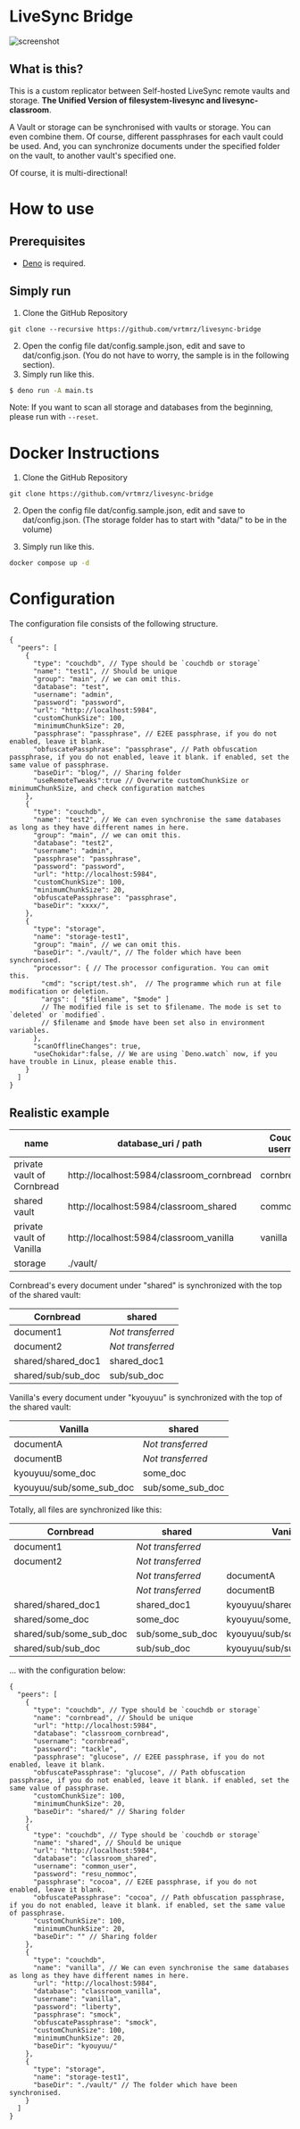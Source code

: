 # LiveSync Bridge

![screenshot](https://github.com/vrtmrz/livesync-bridge/assets/45774780/457f8909-14e4-4d86-bcf9-24fad7d3342a)

## What is this?

This is a custom replicator between Self-hosted LiveSync remote vaults and
storage. **The Unified Version of filesystem-livesync and livesync-classroom**.

A Vault or storage can be synchronised with vaults or storage. You can even combine them. Of course, different passphrases for each vault could be used.
And, you can synchronize documents under the specified folder on the vault, to another vault's specified one.

Of course, it is multi-directional!

# How to use

## Prerequisites

- [Deno](https://deno.com/) is required.

## Simply run

1. Clone the GitHub Repository

```git
git clone --recursive https://github.com/vrtmrz/livesync-bridge
```

2. Open the config file dat/config.sample.json, edit and save to
   dat/config.json. (You do not have to worry, the sample is in the following
   section).
3. Simply run like this.

```bash
$ deno run -A main.ts
```

Note: If you want to scan all storage and databases from the beginning, please run with `--reset`.

# Docker Instructions

1. Clone the GitHub Repository

```git
git clone https://github.com/vrtmrz/livesync-bridge
```

2. Open the config file dat/config.sample.json, edit and save to
   dat/config.json. (The storage folder has to start with "data/" to be in the volume)

3. Simply run like this.
```bash
docker compose up -d
```


# Configuration

The configuration file consists of the following structure.

```jsonc
{
  "peers": [
    {
      "type": "couchdb", // Type should be `couchdb or storage`
      "name": "test1", // Should be unique
      "group": "main", // we can omit this.
      "database": "test",
      "username": "admin",
      "password": "password",
      "url": "http://localhost:5984",
      "customChunkSize": 100,
      "minimumChunkSize": 20,
      "passphrase": "passphrase", // E2EE passphrase, if you do not enabled, leave it blank.
      "obfuscatePassphrase": "passphrase", // Path obfuscation passphrase, if you do not enabled, leave it blank. if enabled, set the same value of passphrase.
      "baseDir": "blog/", // Sharing folder
      "useRemoteTweaks":true // Overwrite customChunkSize or minimumChunkSize, and check configuration matches
    },
    {
      "type": "couchdb",
      "name": "test2", // We can even synchronise the same databases as long as they have different names in here.
      "group": "main", // we can omit this.
      "database": "test2",
      "username": "admin",
      "passphrase": "passphrase",
      "password": "password",
      "url": "http://localhost:5984",
      "customChunkSize": 100,
      "minimumChunkSize": 20,
      "obfuscatePassphrase": "passphrase",
      "baseDir": "xxxx/",
    },
    {
      "type": "storage",
      "name": "storage-test1",
      "group": "main", // we can omit this.
      "baseDir": "./vault/", // The folder which have been synchronised.
      "processor": { // The processor configuration. You can omit this.
        "cmd": "script/test.sh",  // The programme which run at file modification or deletion.
        "args": [ "$filename", "$mode" ] 
        // The modified file is set to $filename. The mode is set to `deleted` or `modified`. 
        // $filename and $mode have been set also in environment variables.
      },
      "scanOfflineChanges": true,
      "useChokidar":false, // We are using `Deno.watch` now, if you have trouble in Linux, please enable this.
    }
  ]
}
```

## Realistic example

| name                       | database_uri / path                       | CouchDB username | CouchDB password | vault E2EE passphrase | baseDir  |
| -------------------------- | ----------------------------------------- | ---------------- | ---------------- | --------------------- | -------- |
| private vault of Cornbread | http://localhost:5984/classroom_cornbread | cornbread        | tackle           | glucose               | shared/  |
| shared vault               | http://localhost:5984/classroom_shared    | common_user      | resu_nommoc      | cocoa                 |          |
| private vault of Vanilla   | http://localhost:5984/classroom_vanilla   | vanilla          | liberty          | smock                 | kyouyuu/ |
| storage                    | ./vault/                                  |                  |                  |                       |          |

Cornbread's every document under "shared" is synchronized with the top of the
shared vault:

| Cornbread          | shared            |
| ------------------ | ----------------- |
| document1          | _Not transferred_ |
| document2          | _Not transferred_ |
| shared/shared_doc1 | shared_doc1       |
| shared/sub/sub_doc | sub/sub_doc       |

Vanilla's every document under "kyouyuu" is synchronized with the top of the
shared vault:

| Vanilla                  | shared            |
| ------------------------ | ----------------- |
| documentA                | _Not transferred_ |
| documentB                | _Not transferred_ |
| kyouyuu/some_doc         | some_doc          |
| kyouyuu/sub/some_sub_doc | sub/some_sub_doc  |

Totally, all files are synchronized like this:

| Cornbread               | shared            | Vanilla                  |
| ----------------------- | ----------------- | ------------------------ |
| document1               | _Not transferred_ |                          |
| document2               | _Not transferred_ |                          |
|                         | _Not transferred_ | documentA                |
|                         | _Not transferred_ | documentB                |
| shared/shared_doc1      | shared_doc1       | kyouyuu/shared_doc1      |
| shared/some_doc         | some_doc          | kyouyuu/some_doc         |
| shared/sub/some_sub_doc | sub/some_sub_doc  | kyouyuu/sub/some_sub_doc |
| shared/sub/sub_doc      | sub/sub_doc       | kyouyuu/sub/sub_doc      |

... with the configuration below:

````jsonc
{
  "peers": [
    {
      "type": "couchdb", // Type should be `couchdb or storage`
      "name": "cornbread", // Should be unique
      "url": "http://localhost:5984",
      "database": "classroom_cornbread",
      "username": "cornbread",
      "password": "tackle",
      "passphrase": "glucose", // E2EE passphrase, if you do not enabled, leave it blank.
      "obfuscatePassphrase": "glucose", // Path obfuscation passphrase, if you do not enabled, leave it blank. if enabled, set the same value of passphrase.
      "customChunkSize": 100,
      "minimumChunkSize": 20,
      "baseDir": "shared/" // Sharing folder
    },
    {
      "type": "couchdb", // Type should be `couchdb or storage`
      "name": "shared", // Should be unique
      "url": "http://localhost:5984",
      "database": "classroom_shared",
      "username": "common_user",
      "password": "resu_nommoc",
      "passphrase": "cocoa", // E2EE passphrase, if you do not enabled, leave it blank.
      "obfuscatePassphrase": "cocoa", // Path obfuscation passphrase, if you do not enabled, leave it blank. if enabled, set the same value of passphrase.
      "customChunkSize": 100,
      "minimumChunkSize": 20,
      "baseDir": "" // Sharing folder
    },
    {
      "type": "couchdb",
      "name": "vanilla", // We can even synchronise the same databases as long as they have different names in here.
      "url": "http://localhost:5984",
      "database": "classroom_vanilla",
      "username": "vanilla",
      "password": "liberty",
      "passphrase": "smock",
      "obfuscatePassphrase": "smock",
      "customChunkSize": 100,
      "minimumChunkSize": 20,
      "baseDir": "kyouyuu/"
    },
    {
      "type": "storage",
      "name": "storage-test1",
      "baseDir": "./vault/" // The folder which have been synchronised.
    }
  ]
}
````
